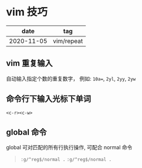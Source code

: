 # vim 技巧

|    date    |    tag     |
|    ---     |    ---     |
| 2020-11-05 | vim/repeat |

## vim 重复输入

自动输入指定个数的重复数字， 例如: `10a=`, `2yl`, `2yy`, `2yw`

## 命令行下输入光标下单词

`<c-r><c-w>`

## global 命令

global 可对匹配的所有行执行操作, 可配合 normal 命令

> `:g/^reg$/normal .`
> `:g/^reg$/normal .`
